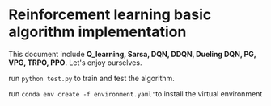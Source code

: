 # Reinforcement learning basic algorithm implementation

This document include **Q_learning, Sarsa, DQN, DDQN, Dueling DQN,  PG, VPG, TRPO, PPO**. Let's enjoy ourselves.

run `python test.py` to train and test the algorithm. 

run `conda env create -f environment.yaml'`to install the virtual environment



